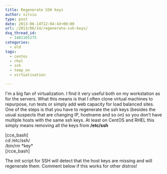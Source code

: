 ```yaml
---
title: Regenerate SSH keys
author: silviu
type: post
date: 2013-06-14T12:04:43+00:00
url: /2013/06/14/regenerate-ssh-keys/
dsq_thread_id:
  - 1401165275
categories:
  - old
tags:
  - centos
  - rhel
  - ssh
  - temp_on
  - virtualisation

---
```

I'm a big fan of virtualization. I find it very useful both on my workstation as for the servers. What this means is that I often clone virtual machines to repurpose, run tests or simply add web capacity for load balanced sites. One of the steps is that you have to regenerate the ssh keys (besides the usual suspects that are changing IP, hostname and so on) so you don't have multiple hosts with the same ssh keys. At least on CentOS and RHEL this simply means removing all the keys from **/etc/ssh**

[cce_bash]  
cd /etc/ssh/  
/bin/rm \*key\*  
[/cce_bash]

The init script for SSH will detect that the host keys are missing and will regenerate them. Comment below if this works for other distros!
